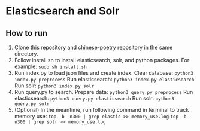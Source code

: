# Elasticsearch and Solr

## How to run

1. Clone this repository and [chinese-poetry](https://github.com/chinese-poetry/chinese-poetry) repository in the same directory.
2. Follow install.sh to install elasticsearch, solr, and python packages. For example: `sudo sh install.sh`
3. Run index.py to load json files and create index.
Clear database: `python3 index.py preprocess` 
Run elasticsearch: `python3 index.py elasticsearch` 
Run solr: `python3 index.py solr` 
4. Run query.py to search.
Prepare data: `python3 query.py preprocess` 
Run elasticsearch: `python3 query.py elasticsearch` 
Run solr: `python3 query.py solr` 
5. (Optional) In the meantime, run following command in terminal to track memory use:
`top -b -n300 | grep elastic >> memory_use.log`
`top -b -n300 | grep solr >> memory_use.log`
